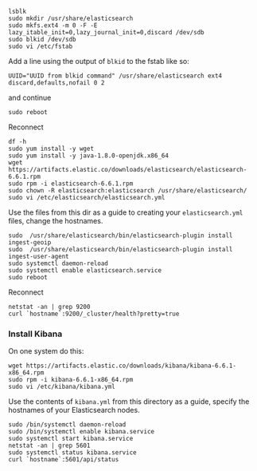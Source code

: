 ```
lsblk 
sudo mkdir /usr/share/elasticsearch
sudo mkfs.ext4 -m 0 -F -E lazy_itable_init=0,lazy_journal_init=0,discard /dev/sdb
sudo blkid /dev/sdb
sudo vi /etc/fstab
```

Add a line using the output of `blkid` to the fstab like so:
```
UUID="UUID from blkid command" /usr/share/elasticsearch ext4 discard,defaults,nofail 0 2
```
and continue

```
sudo reboot
```

Reconnect

```
df -h
sudo yum install -y wget
sudo yum install -y java-1.8.0-openjdk.x86_64
wget https://artifacts.elastic.co/downloads/elasticsearch/elasticsearch-6.6.1.rpm
sudo rpm -i elasticsearch-6.6.1.rpm
sudo chown -R elasticsearch:elasticsearch /usr/share/elasticsearch/
sudo vi /etc/elasticsearch/elasticsearch.yml
```

Use the files from this dir as a guide to creating your `elasticsearch.yml` files, change the hostnames.

```
sudo  /usr/share/elasticsearch/bin/elasticsearch-plugin install ingest-geoip
sudo  /usr/share/elasticsearch/bin/elasticsearch-plugin install ingest-user-agent
sudo systemctl daemon-reload
sudo systemctl enable elasticsearch.service
sudo reboot
```

Reconnect

```
netstat -an | grep 9200
curl `hostname`:9200/_cluster/health?pretty=true
```

### Install Kibana
On one system do this:

```
wget https://artifacts.elastic.co/downloads/kibana/kibana-6.6.1-x86_64.rpm
sudo rpm -i kibana-6.6.1-x86_64.rpm 
sudo vi /etc/kibana/kibana.yml 
```
Use the contents of `kibana.yml` from this directory as a guide, specify the hostnames of your Elasticsearch nodes.

```
sudo /bin/systemctl daemon-reload
sudo /bin/systemctl enable kibana.service
sudo systemctl start kibana.service
netstat -an | grep 5601
sudo systemctl status kibana.service
curl `hostname`:5601/api/status
```
